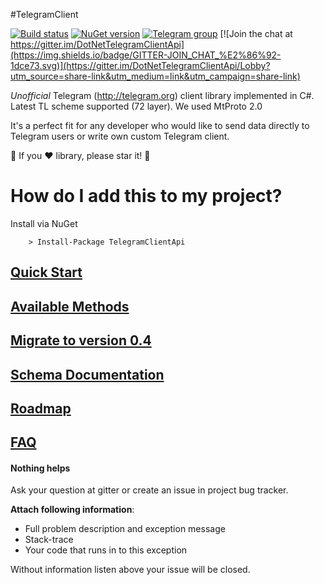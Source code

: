 #TelegramClient

[![Build status](https://ci.appveyor.com/api/projects/status/uia4ljj11m02omj3?svg=true)](https://ci.appveyor.com/project/vik_borisov/telegramclient)
[![NuGet version](https://badge.fury.io/nu/telegramclientapi.svg)](https://badge.fury.io/nu/telegramclientapi)
[![Telegram group](https://img.shields.io/badge/TELEGRAM-GROUP-green.svg)](https://t.me/joinchat/D1EEGBGwdrHcoNbzXALYPg)
[![Join the chat at https://gitter.im/DotNetTelegramClientApi](https://img.shields.io/badge/GITTER-JOIN_CHAT_%E2%86%92-1dce73.svg)](https://gitter.im/DotNetTelegramClientApi/Lobby?utm_source=share-link&utm_medium=link&utm_campaign=share-link)

_Unofficial_ Telegram (http://telegram.org) client library implemented in C#. Latest TL scheme supported (72 layer). We used MtProto 2.0

It's a perfect fit for any developer who would like to send data directly to Telegram users or write own custom Telegram client.

:star2: If you :heart: library, please star it! :star2:

# How do I add this to my project?

Install via NuGet

```
	> Install-Package TelegramClientApi
```
## [Quick Start](https://github.com/vik-borisov/TelegramClient/wiki/Quick-Start)

## [Available Methods](https://github.com/vik-borisov/TelegramClient/wiki/Supported-methods)

## [Migrate to version 0.4](https://github.com/vik-borisov/TelegramClient/wiki/Migrate-to-version-0.4)

## [Schema Documentation](https://opentl.github.io/OpenTl.Schema/api/index.html)

## [Roadmap](https://github.com/vik-borisov/TelegramClient/milestones)

## [FAQ](https://github.com/vik-borisov/TelegramClient/wiki/FAQ)

#### Nothing helps
Ask your question at gitter or create an issue in project bug tracker.

**Attach following information**:

* Full problem description and exception message
* Stack-trace
* Your code that runs in to this exception

Without information listen above your issue will be closed. 
